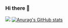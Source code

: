 ### Hi there 👋
![](https://komarev.com/ghpvc/?username=sagaesota)
[![Anurag's GitHub stats](https://github-readme-stats.vercel.app/api?username=sagaesota)](https://github.com/anuraghazra/github-readme-stats)

<!--
**sagaesota/sagaesota** is a ✨ _special_ ✨ repository because its `README.md` (this file) appears on your GitHub profile.

Here are some ideas to get you started:

- 🔭 I’m currently working on ...
- 🌱 I’m currently learning ...
- 👯 I’m looking to collaborate on ...
- 🤔 I’m looking for help with ...
- 💬 Ask me about ...
- 📫 How to reach me: ...
- 😄 Pronouns: ...
- ⚡ Fun fact: ...
-->
